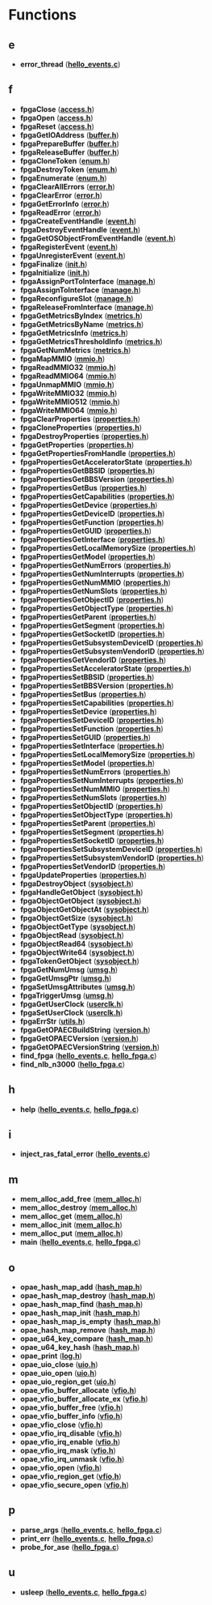 # Functions


## e

* **error\_thread** ([**hello\_events.c**](hello__events_8c.md))


## f

* **fpgaClose** ([**access.h**](access_8h.md))
* **fpgaOpen** ([**access.h**](access_8h.md))
* **fpgaReset** ([**access.h**](access_8h.md))
* **fpgaGetIOAddress** ([**buffer.h**](buffer_8h.md))
* **fpgaPrepareBuffer** ([**buffer.h**](buffer_8h.md))
* **fpgaReleaseBuffer** ([**buffer.h**](buffer_8h.md))
* **fpgaCloneToken** ([**enum.h**](enum_8h.md))
* **fpgaDestroyToken** ([**enum.h**](enum_8h.md))
* **fpgaEnumerate** ([**enum.h**](enum_8h.md))
* **fpgaClearAllErrors** ([**error.h**](error_8h.md))
* **fpgaClearError** ([**error.h**](error_8h.md))
* **fpgaGetErrorInfo** ([**error.h**](error_8h.md))
* **fpgaReadError** ([**error.h**](error_8h.md))
* **fpgaCreateEventHandle** ([**event.h**](event_8h.md))
* **fpgaDestroyEventHandle** ([**event.h**](event_8h.md))
* **fpgaGetOSObjectFromEventHandle** ([**event.h**](event_8h.md))
* **fpgaRegisterEvent** ([**event.h**](event_8h.md))
* **fpgaUnregisterEvent** ([**event.h**](event_8h.md))
* **fpgaFinalize** ([**init.h**](init_8h.md))
* **fpgaInitialize** ([**init.h**](init_8h.md))
* **fpgaAssignPortToInterface** ([**manage.h**](manage_8h.md))
* **fpgaAssignToInterface** ([**manage.h**](manage_8h.md))
* **fpgaReconfigureSlot** ([**manage.h**](manage_8h.md))
* **fpgaReleaseFromInterface** ([**manage.h**](manage_8h.md))
* **fpgaGetMetricsByIndex** ([**metrics.h**](metrics_8h.md))
* **fpgaGetMetricsByName** ([**metrics.h**](metrics_8h.md))
* **fpgaGetMetricsInfo** ([**metrics.h**](metrics_8h.md))
* **fpgaGetMetricsThresholdInfo** ([**metrics.h**](metrics_8h.md))
* **fpgaGetNumMetrics** ([**metrics.h**](metrics_8h.md))
* **fpgaMapMMIO** ([**mmio.h**](mmio_8h.md))
* **fpgaReadMMIO32** ([**mmio.h**](mmio_8h.md))
* **fpgaReadMMIO64** ([**mmio.h**](mmio_8h.md))
* **fpgaUnmapMMIO** ([**mmio.h**](mmio_8h.md))
* **fpgaWriteMMIO32** ([**mmio.h**](mmio_8h.md))
* **fpgaWriteMMIO512** ([**mmio.h**](mmio_8h.md))
* **fpgaWriteMMIO64** ([**mmio.h**](mmio_8h.md))
* **fpgaClearProperties** ([**properties.h**](properties_8h.md))
* **fpgaCloneProperties** ([**properties.h**](properties_8h.md))
* **fpgaDestroyProperties** ([**properties.h**](properties_8h.md))
* **fpgaGetProperties** ([**properties.h**](properties_8h.md))
* **fpgaGetPropertiesFromHandle** ([**properties.h**](properties_8h.md))
* **fpgaPropertiesGetAcceleratorState** ([**properties.h**](properties_8h.md))
* **fpgaPropertiesGetBBSID** ([**properties.h**](properties_8h.md))
* **fpgaPropertiesGetBBSVersion** ([**properties.h**](properties_8h.md))
* **fpgaPropertiesGetBus** ([**properties.h**](properties_8h.md))
* **fpgaPropertiesGetCapabilities** ([**properties.h**](properties_8h.md))
* **fpgaPropertiesGetDevice** ([**properties.h**](properties_8h.md))
* **fpgaPropertiesGetDeviceID** ([**properties.h**](properties_8h.md))
* **fpgaPropertiesGetFunction** ([**properties.h**](properties_8h.md))
* **fpgaPropertiesGetGUID** ([**properties.h**](properties_8h.md))
* **fpgaPropertiesGetInterface** ([**properties.h**](properties_8h.md))
* **fpgaPropertiesGetLocalMemorySize** ([**properties.h**](properties_8h.md))
* **fpgaPropertiesGetModel** ([**properties.h**](properties_8h.md))
* **fpgaPropertiesGetNumErrors** ([**properties.h**](properties_8h.md))
* **fpgaPropertiesGetNumInterrupts** ([**properties.h**](properties_8h.md))
* **fpgaPropertiesGetNumMMIO** ([**properties.h**](properties_8h.md))
* **fpgaPropertiesGetNumSlots** ([**properties.h**](properties_8h.md))
* **fpgaPropertiesGetObjectID** ([**properties.h**](properties_8h.md))
* **fpgaPropertiesGetObjectType** ([**properties.h**](properties_8h.md))
* **fpgaPropertiesGetParent** ([**properties.h**](properties_8h.md))
* **fpgaPropertiesGetSegment** ([**properties.h**](properties_8h.md))
* **fpgaPropertiesGetSocketID** ([**properties.h**](properties_8h.md))
* **fpgaPropertiesGetSubsystemDeviceID** ([**properties.h**](properties_8h.md))
* **fpgaPropertiesGetSubsystemVendorID** ([**properties.h**](properties_8h.md))
* **fpgaPropertiesGetVendorID** ([**properties.h**](properties_8h.md))
* **fpgaPropertiesSetAcceleratorState** ([**properties.h**](properties_8h.md))
* **fpgaPropertiesSetBBSID** ([**properties.h**](properties_8h.md))
* **fpgaPropertiesSetBBSVersion** ([**properties.h**](properties_8h.md))
* **fpgaPropertiesSetBus** ([**properties.h**](properties_8h.md))
* **fpgaPropertiesSetCapabilities** ([**properties.h**](properties_8h.md))
* **fpgaPropertiesSetDevice** ([**properties.h**](properties_8h.md))
* **fpgaPropertiesSetDeviceID** ([**properties.h**](properties_8h.md))
* **fpgaPropertiesSetFunction** ([**properties.h**](properties_8h.md))
* **fpgaPropertiesSetGUID** ([**properties.h**](properties_8h.md))
* **fpgaPropertiesSetInterface** ([**properties.h**](properties_8h.md))
* **fpgaPropertiesSetLocalMemorySize** ([**properties.h**](properties_8h.md))
* **fpgaPropertiesSetModel** ([**properties.h**](properties_8h.md))
* **fpgaPropertiesSetNumErrors** ([**properties.h**](properties_8h.md))
* **fpgaPropertiesSetNumInterrupts** ([**properties.h**](properties_8h.md))
* **fpgaPropertiesSetNumMMIO** ([**properties.h**](properties_8h.md))
* **fpgaPropertiesSetNumSlots** ([**properties.h**](properties_8h.md))
* **fpgaPropertiesSetObjectID** ([**properties.h**](properties_8h.md))
* **fpgaPropertiesSetObjectType** ([**properties.h**](properties_8h.md))
* **fpgaPropertiesSetParent** ([**properties.h**](properties_8h.md))
* **fpgaPropertiesSetSegment** ([**properties.h**](properties_8h.md))
* **fpgaPropertiesSetSocketID** ([**properties.h**](properties_8h.md))
* **fpgaPropertiesSetSubsystemDeviceID** ([**properties.h**](properties_8h.md))
* **fpgaPropertiesSetSubsystemVendorID** ([**properties.h**](properties_8h.md))
* **fpgaPropertiesSetVendorID** ([**properties.h**](properties_8h.md))
* **fpgaUpdateProperties** ([**properties.h**](properties_8h.md))
* **fpgaDestroyObject** ([**sysobject.h**](sysobject_8h.md))
* **fpgaHandleGetObject** ([**sysobject.h**](sysobject_8h.md))
* **fpgaObjectGetObject** ([**sysobject.h**](sysobject_8h.md))
* **fpgaObjectGetObjectAt** ([**sysobject.h**](sysobject_8h.md))
* **fpgaObjectGetSize** ([**sysobject.h**](sysobject_8h.md))
* **fpgaObjectGetType** ([**sysobject.h**](sysobject_8h.md))
* **fpgaObjectRead** ([**sysobject.h**](sysobject_8h.md))
* **fpgaObjectRead64** ([**sysobject.h**](sysobject_8h.md))
* **fpgaObjectWrite64** ([**sysobject.h**](sysobject_8h.md))
* **fpgaTokenGetObject** ([**sysobject.h**](sysobject_8h.md))
* **fpgaGetNumUmsg** ([**umsg.h**](umsg_8h.md))
* **fpgaGetUmsgPtr** ([**umsg.h**](umsg_8h.md))
* **fpgaSetUmsgAttributes** ([**umsg.h**](umsg_8h.md))
* **fpgaTriggerUmsg** ([**umsg.h**](umsg_8h.md))
* **fpgaGetUserClock** ([**userclk.h**](userclk_8h.md))
* **fpgaSetUserClock** ([**userclk.h**](userclk_8h.md))
* **fpgaErrStr** ([**utils.h**](utils_8h.md))
* **fpgaGetOPAECBuildString** ([**version.h**](version_8h.md))
* **fpgaGetOPAECVersion** ([**version.h**](version_8h.md))
* **fpgaGetOPAECVersionString** ([**version.h**](version_8h.md))
* **find\_fpga** ([**hello\_events.c**](hello__events_8c.md), [**hello\_fpga.c**](hello__fpga_8c.md))
* **find\_nlb\_n3000** ([**hello\_fpga.c**](hello__fpga_8c.md))


## h

* **help** ([**hello\_events.c**](hello__events_8c.md), [**hello\_fpga.c**](hello__fpga_8c.md))


## i

* **inject\_ras\_fatal\_error** ([**hello\_events.c**](hello__events_8c.md))


## m

* **mem\_alloc\_add\_free** ([**mem\_alloc.h**](mem__alloc_8h.md))
* **mem\_alloc\_destroy** ([**mem\_alloc.h**](mem__alloc_8h.md))
* **mem\_alloc\_get** ([**mem\_alloc.h**](mem__alloc_8h.md))
* **mem\_alloc\_init** ([**mem\_alloc.h**](mem__alloc_8h.md))
* **mem\_alloc\_put** ([**mem\_alloc.h**](mem__alloc_8h.md))
* **main** ([**hello\_events.c**](hello__events_8c.md), [**hello\_fpga.c**](hello__fpga_8c.md))


## o

* **opae\_hash\_map\_add** ([**hash\_map.h**](hash__map_8h.md))
* **opae\_hash\_map\_destroy** ([**hash\_map.h**](hash__map_8h.md))
* **opae\_hash\_map\_find** ([**hash\_map.h**](hash__map_8h.md))
* **opae\_hash\_map\_init** ([**hash\_map.h**](hash__map_8h.md))
* **opae\_hash\_map\_is\_empty** ([**hash\_map.h**](hash__map_8h.md))
* **opae\_hash\_map\_remove** ([**hash\_map.h**](hash__map_8h.md))
* **opae\_u64\_key\_compare** ([**hash\_map.h**](hash__map_8h.md))
* **opae\_u64\_key\_hash** ([**hash\_map.h**](hash__map_8h.md))
* **opae\_print** ([**log.h**](log_8h.md))
* **opae\_uio\_close** ([**uio.h**](uio_8h.md))
* **opae\_uio\_open** ([**uio.h**](uio_8h.md))
* **opae\_uio\_region\_get** ([**uio.h**](uio_8h.md))
* **opae\_vfio\_buffer\_allocate** ([**vfio.h**](vfio_8h.md))
* **opae\_vfio\_buffer\_allocate\_ex** ([**vfio.h**](vfio_8h.md))
* **opae\_vfio\_buffer\_free** ([**vfio.h**](vfio_8h.md))
* **opae\_vfio\_buffer\_info** ([**vfio.h**](vfio_8h.md))
* **opae\_vfio\_close** ([**vfio.h**](vfio_8h.md))
* **opae\_vfio\_irq\_disable** ([**vfio.h**](vfio_8h.md))
* **opae\_vfio\_irq\_enable** ([**vfio.h**](vfio_8h.md))
* **opae\_vfio\_irq\_mask** ([**vfio.h**](vfio_8h.md))
* **opae\_vfio\_irq\_unmask** ([**vfio.h**](vfio_8h.md))
* **opae\_vfio\_open** ([**vfio.h**](vfio_8h.md))
* **opae\_vfio\_region\_get** ([**vfio.h**](vfio_8h.md))
* **opae\_vfio\_secure\_open** ([**vfio.h**](vfio_8h.md))


## p

* **parse\_args** ([**hello\_events.c**](hello__events_8c.md), [**hello\_fpga.c**](hello__fpga_8c.md))
* **print\_err** ([**hello\_events.c**](hello__events_8c.md), [**hello\_fpga.c**](hello__fpga_8c.md))
* **probe\_for\_ase** ([**hello\_fpga.c**](hello__fpga_8c.md))


## u

* **usleep** ([**hello\_events.c**](hello__events_8c.md), [**hello\_fpga.c**](hello__fpga_8c.md))

